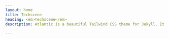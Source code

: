 ```yaml
---
layout: home
title: Techscene
heading: <em>Techscene</em>
description: Atlantic is a beautiful Tailwind CSS theme for Jekyll. It shows best practices for using Tailwind with Jekyll.

---
```

